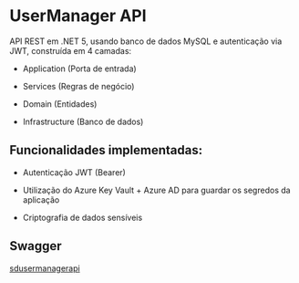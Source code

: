 # UserManager API

API REST em .NET 5, usando banco de dados MySQL e autenticação via JWT, construída em 4 camadas:

- Application (Porta de entrada)

- Services (Regras de negócio)

- Domain (Entidades)

- Infrastructure (Banco de dados)

## Funcionalidades implementadas:

- Autenticação JWT (Bearer)

- Utilização do Azure Key Vault + Azure AD para guardar os segredos da aplicação

- Criptografia de dados sensíveis

## Swagger
[sdusermanagerapi](https://sdusermanagerapi.azurewebsites.net/swagger)